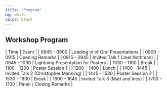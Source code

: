 ```yaml
---
title: "Program"
bg: white
color: black
---
```


## Workshop Program

| Time | Event | 
| 0845 - 0900	| Loading in of Oral Presentations | 
| 0900 - 0915	| Opening Remarks | 
| 0915 - 0945 | Invited Talk 1 (Joel Nothman) | 
| 0945 - 1030 | Lightning Presentation for Posters | 
| 1030 - 1100 | Break |
| 1100 - 1200 | Poster Session 1 | 
| 1200 - 1400 | Lunch | 
| 1400 - 1445 | Invited Talk 2 (Christopher Manning) | 
| 1445 - 1530 | Poster Session 2 |
| 1530 - 1600 | Break |
| 1600 - 1645 | Invited Talk 3 (Matt and Ines) | 
| 1700 - 1730 | Panel / Closing Remarks | 
